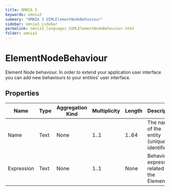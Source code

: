```yaml
---
title: OMNIA 3
keywords: omnia3
summary: "OMNIA 3 UIMLElementNodeBehaviour"
sidebar: omnia3_sidebar
permalink: omnia3_languages_UIMLElementNodeBehaviour.html
folder: omnia3
---
```


# ElementNodeBehaviour
Element Node behaviour. In order to extend your application user interface you can add new behaviours to your entities’ user interface.
## Properties

| Name | Type | Aggregation Kind | Multiplicity | Length | Description |
| --------- | --------- | --------- | --------- | --------- | --------- |
| Name | Text | None | 1..1 | 1..64 | The name of the entity (unique identifier). |
| Expression | Text | None | 1..1 | None | Behaviour expression related to the Element. |


